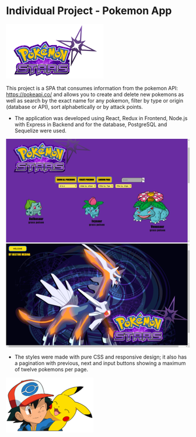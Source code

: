 

# Individual Project - Pokemon App

<img height="150" src="./pokemonStars.png" />

This project is a SPA that consumes information from the pokemon API: https://pokeapi.co/ and allows you to create and delete new pokemons as well as search by the exact name for any pokemon, filter by type or origin (database or API), sort alphabetically or by attack points.

- The application was developed using React, Redux in Frontend, Node.js with Express in Backend and for the database, PostgreSQL and Sequelize were used.

<img src="./Screenshot1.png"/>

<img src="./Screenshot2.png"/>

- The styles were made with pure CSS and responsive design; it also has a pagination with previous, next and input buttons showing a maximum of twelve pokemons per page.


<img height="150" src="./pokemon.png" />


